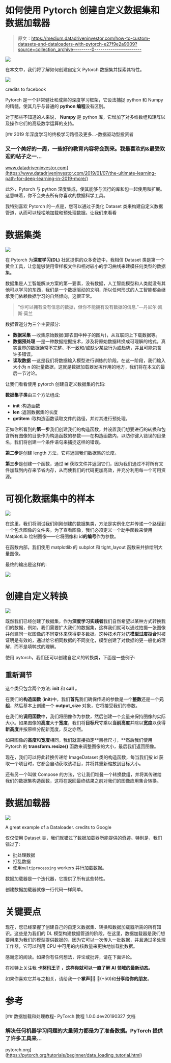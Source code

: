 # 如何使用 Pytorch 创建自定义数据集和数据加载器

> 原文：<https://medium.datadriveninvestor.com/how-to-custom-datasets-and-dataloaders-with-pytorch-e27f9e2a9009?source=collection_archive---------0----------------------->

[![](img/c9c37c1cc2b5c76c1ba80e1ab2a121e3.png)](http://www.track.datadriveninvestor.com/1B9E)

在本文中，我们将了解如何创建自定义 Pytorch 数据集并探索其特性。

![](img/4fc2d2bffd247d756fdd4f0645d164c0.png)

credits to facebook

Pytorch 是一个非常健壮和成熟的深度学习框架，它设法捕捉 python 和 Numpy 的精髓，使其几乎与普通的 **python 编程**没有区别。

对于那些不知道的人来说， **Numpy** 是 python 库，它增加了对多维数组和矩阵以及操作它们的高级数学运算的支持。

[](https://www.datadriveninvestor.com/2019/01/07/the-ultimate-learning-path-for-deep-learning-in-2019-more/) [## 2019 年深度学习的终极学习路径及更多...-数据驱动型投资者

### 又一个美好的一周，一些好的教育内容将会到来。我最喜欢的&最受欢迎的帖子之一…

www.datadriveninvestor.com](https://www.datadriveninvestor.com/2019/01/07/the-ultimate-learning-path-for-deep-learning-in-2019-more/) 

此外，Pytorch 与 python 深度集成，使其能够与流行的库和包一起使用和扩展。这意味着，你不会失去所有你喜欢的数据科学工具。

我特别喜欢 Pytorch 的一点是，您可以通过子类化 Dataset 类来构建自定义数据管道，从而可以轻松地加载和预处理数据。让我们来看看

# 数据集类

![](img/b1ceb35a00babd8040f06ad9eb6fea8a.png)

在 Pytorch 为**深度学习(DL)** 社区提供的众多奇迹中，我相信 Dataset 类是第一个黄金工具，让您能够使用零样板文件和相对较小的学习曲线来建模任何类型的数据集。

数据集是人工智能解决方案的第一要素，没有数据，人工智能模型和人类就没有其他可以学习的东西，我们是一个数据驱动的文明，所以任何形式的人工智能都会继承我们依赖数据学习的自然倾向，这很正常。

> "你可以拥有没有信息的数据，但你不能拥有没有数据的信息."—丹尼尔·凯斯·莫兰

数据管道分为三个主要部分:

*   **数据采集** —收集原始数据(即农田中种子的图片)，从互联网上下载数据等。
*   **数据预处理** —是一种数据挖掘技术，涉及将原始数据转换成可理解的格式。真实世界的数据通常不完整、不一致和/或缺少某些行为或趋势，并且可能包含许多错误。
*   **读取数据** —这是我们将数据输入模型进行训练的阶段。在这一阶段，我们输入大小为 n 的批量数据，这就是数据加载器发挥作用的地方，我们将在本文的最后一节讨论。

让我们看看使用 pytorch 创建自定义数据集的代码:

**数据集子类**由三个方法组成:

*   **__init__** :构造函数
*   **__len__** :返回数据集的长度
*   **__getitem__** :取构造函数读取文件的路径，并对其进行预处理。

正如你所看到的**第一步**我们创建我们的构造函数，并设置我们想要进行的转换和包含所有图像的目录作为构造函数的参数——在构造函数内，以防你键入错误的目录名，我们将创建一个条件语句来捕捉这样的错误。

**第二步**是创建 length 方法，它将返回我们数据集的长度。

**第三步**是创建一个函数，通过 **id** 获取文件并返回它们，因为我们通过不将所有文件加载到内存来节省内存，从而使我们的代码更加高效，并充分利用每一个可用资源。

# 可视化数据集中的样本

![](img/cd9dbbd003f0886fcc011bce96022241.png)

在这里，我们将测试我们刚刚创建的数据集类，方法是实例化它并传递一个路径到一个包含图像的文件夹。为了查看图像，我们必须定义一个助手函数来使用 MatplotLib 绘制图像——它将图像和 id**的编号**作为参数。

在函数内部，我们使用 matplotlib 的 subplot 和 tight_layout 函数来并排绘制大量图像。

最终的输出是这样的:

![](img/a8dd05cf4b50b6398c6b46cc0f4291c0.png)

# 创建自定义转换

![](img/daf75db926f21de590425888045ef4c3.png)

既然我们已经创建了数据集，作为**深度学习实践者**我们自然希望以某种方式转换我们的数据，例如，我们需要扩大我们的数据集，这样我们就可以通过拍摄一张图像并创建同一张图像的不同变体来获得更多数据。这种技术在对抗**模型过度拟合**时被证明是有效的，通过给它相同数据的不同变化，模型创建了对数据的更一般化的理解，而不是填鸭式的理解。

使用 pytorch，我们还可以创建自定义的转换类，下面是一些例子:

## 重新调节

这个类只包含两个方法: **__init__** 和 **__call__** 。

在我们的**构造函数** (__init__)中，我们**首先**我们确保传递的参数是一个**整数**还是一个**元组**，然后基本上创建一个 **output_size** 对象，它将接受我们的参数。

在我们的**调用函数**中，我们将图像作为参数，然后创建一个变量来保持图像的实际大小。如果图像的**高度**大于**宽度**，我们将**目标尺寸**乘以**当前高度**并除以**宽度**以获得**新高度**并按原样分配新宽度，反之亦然。

如果图像的**高度**和**宽度**相同，我们就直接指定**目标尺寸，**然后我们使用 Pytorch 的 **transform.resize()** 函数来调整图像的大小，最后我们返回图像。

现在，我们可以将此转换传递给 ImageDataset 类的构造函数，每当我们按 id 获取一个项目时，它都会自动获取该项目，并将其重新缩放到目标大小。

还有另一个叫做 Compose 的方法，它让我们堆叠一个转换数组，并将其传递给我们的数据集构造函数，这将在返回最终结果之前对我们的图像应用集合转换。

# 数据加载器

![](img/6271451e05c2cb63f5b8975dd6754a48.png)

A great example of a Dataloader. credits to Google

仅仅使用 Dataset 类，我们就错过了数据加载器所能提供的奇迹。特别是，我们错过了:

*   批处理数据
*   打乱数据
*   使用`multiprocessing` workers 并行加载数据。

数据加载器是一个迭代器，它提供了所有这些特性。

创建数据加载器就像一行代码一样简单。

# 关键要点

现在，您已经掌握了创建自己的自定义数据集、转换和数据加载器所需的所有知识。这些是为我们的 DL 模型构建数据管道的阶段，在这里，数据加载器是我们想要用来为我们的模型提供数据的，因为它可以一次传入一批数据，并且通过多处理工作器，它可以利用 CPU 中可用的内核数量来更快地加载批数据。

感谢您的阅读。如果你有任何想法，评论或批评，请在下面评论。

在推特上关注我 [**卡努玛王子**](https://twitter.com/CanumaGdt) **，**这样你就可以一直了解 AI 领域的最新动态**。**

如果你喜欢它并与之相关，请给我一个**掌声**👏👏 👏(+50)和**分享给你的朋友**。

# 参考

[](https://pytorch.org/tutorials/beginner/data_loading_tutorial.html) [## 数据加载和处理教程- PyTorch 教程 1.0.0.dev20190327 文档

### 解决任何机器学习问题的大量努力都是为了准备数据。PyTorch 提供了许多工具来…

pytorch.org](https://pytorch.org/tutorials/beginner/data_loading_tutorial.html)